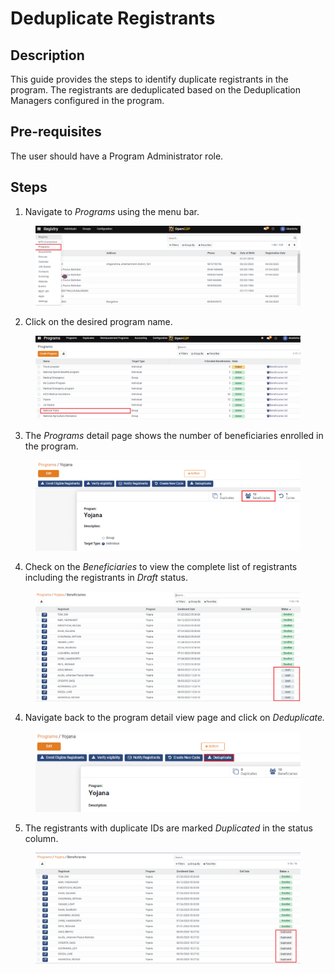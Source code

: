 # Deduplicate Registrants

## Description

This guide provides the steps to identify duplicate registrants in the program. The registrants are deduplicated based on the Deduplication Managers configured in the program.

## Pre-requisites <a href="#pre-requisites" id="pre-requisites"></a>

The user should have a Program Administrator role.

## Steps <a href="#steps" id="steps"></a>

1. Navigate to _Programs_ using the menu bar.

<figure><img src="../../../.gitbook/assets/home-page-openg2p (8).png" alt=""><figcaption></figcaption></figure>

2. Click on the desired program name.

<figure><img src="../../../.gitbook/assets/all-program-multiapproval (7).PNG" alt=""><figcaption></figcaption></figure>

3. The _Programs_ detail page shows the number of beneficiaries enrolled in the program.

<figure><img src="../../../.gitbook/assets/deduplication-program-beneficiary (1).png" alt=""><figcaption></figcaption></figure>

4. Check on the _Beneficiaries_ to view the complete list of registrants including the registrants in _Draft_ status.

<figure><img src="../../../.gitbook/assets/deduplication-beneficiary-list (2).PNG" alt=""><figcaption></figcaption></figure>

4. Navigate back to the program detail view page and click on _Deduplicate._

<figure><img src="../../../.gitbook/assets/deduplication-deduplicate (2).PNG" alt=""><figcaption></figcaption></figure>

5. The registrants with duplicate IDs are marked _Duplicated_ in the status column.

<figure><img src="../../../.gitbook/assets/deduplication-list (2).PNG" alt=""><figcaption></figcaption></figure>
